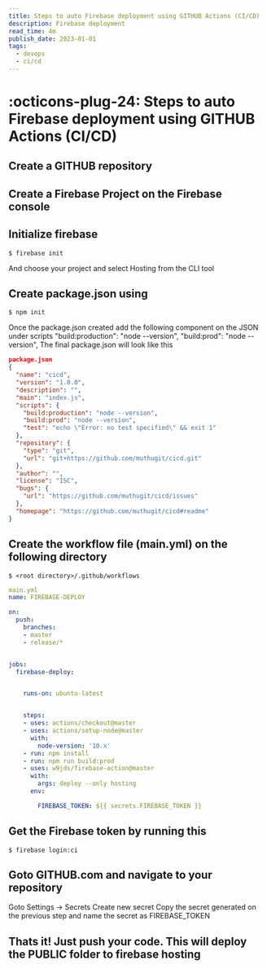 ```yaml
---
title: Steps to auto Firebase deployment using GITHUB Actions (CI/CD)
description: Firebase deployment
read_time: 4m
publish_date: 2023-01-01
tags:
  - devops
  - ci/cd
---
```


# :octicons-plug-24: Steps to auto Firebase deployment using GITHUB Actions (CI/CD)

## Create a GITHUB repository

## Create a Firebase Project on the Firebase console

## Initialize firebase

```
$ firebase init
```
And choose your project and select Hosting from the CLI tool

## Create package.json using

```
$ npm init
```

Once the package.json created add the following component on the JSON under scripts
"build:production": "node --version",
"build:prod": "node --version",
The final package.json will look like this

```json
package.json
{
  "name": "cicd",
  "version": "1.0.0",
  "description": "",
  "main": "index.js",
  "scripts": {
    "build:production": "node --version",
    "build:prod": "node --version",
    "test": "echo \"Error: no test specified\" && exit 1"
  },
  "repository": {
    "type": "git",
    "url": "git+https://github.com/muthugit/cicd.git"
  },
  "author": "",
  "license": "ISC",
  "bugs": {
    "url": "https://github.com/muthugit/cicd/issues"
  },
  "homepage": "https://github.com/muthugit/cicd#readme"
}
```

## Create the workflow file (main.yml) on the following directory
```
$ <root directory>/.github/workflows
```

```yml
main.yml
name: FIREBASE-DEPLOY

on:
  push:
    branches:
    - master
    - release/*


jobs:
  firebase-deploy:


    runs-on: ubuntu-latest


    steps:
    - uses: actions/checkout@master
    - uses: actions/setup-node@master
      with:
        node-version: '10.x'
    - run: npm install
    - run: npm run build:prod
    - uses: w9jds/firebase-action@master
      with:
        args: deploy --only hosting
      env:

        FIREBASE_TOKEN: ${{ secrets.FIREBASE_TOKEN }}
```

## Get the Firebase token by running this
```
$ firebase login:ci
```


## Goto GITHUB.com and navigate to your repository
Goto Settings -> Secrets
Create new secret
Copy the secret generated on the previous step and name the secret as FIREBASE_TOKEN

## Thats it! Just push your code. This will deploy the PUBLIC folder to firebase hosting